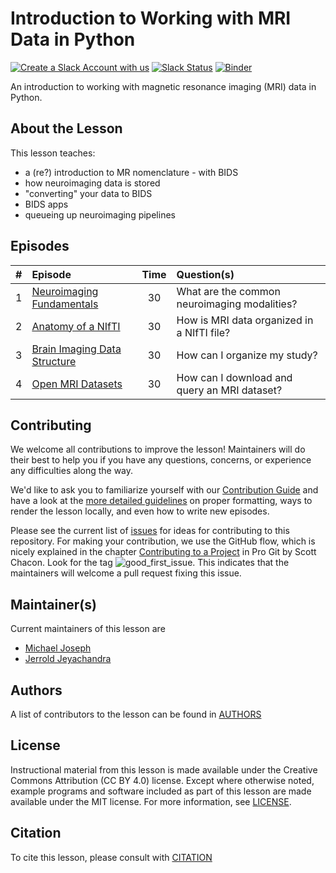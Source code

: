 # Introduction to Working with MRI Data in Python

[![Create a Slack Account with us][create_slack_svg]][slack_heroku_invite]
[![Slack Status][slack_channel_status]][slack_channel_url]
[![Binder][binder_svg]][binder_url]

An introduction to working with magnetic resonance imaging (MRI) data in Python.

## About the Lesson

This lesson teaches:

- a (re?) introduction to MR nomenclature - with BIDS
- how neuroimaging data is stored
- "converting" your data to BIDS
- BIDS apps
- queueing up neuroimaging pipelines

## Episodes

| # |  Episode | Time | Question(s) |
|--:|:---------|:----:|:------------|
| 1 | [Neuroimaging Fundamentals][episode01] | 30 | What are the common neuroimaging modalities? |
| 2 | [Anatomy of a NIfTI][episode02] | 30 | How is MRI data organized in a NIfTI file? |
| 3 | [Brain Imaging Data Structure][episode03] | 30 | How can I organize my study? |
| 4 | [Open MRI Datasets][episode04] | 30 | How can I download and query an MRI dataset? |

## Contributing

We welcome all contributions to improve the lesson! Maintainers will do their best to help you if you have any
questions, concerns, or experience any difficulties along the way.

We'd like to ask you to familiarize yourself with our [Contribution Guide](CONTRIBUTING.md) and have a look at
the [more detailed guidelines][lesson-example] on proper formatting, ways to render the lesson locally, and even
how to write new episodes.

Please see the current list of [issues][link_issues] for ideas for contributing to this
repository. For making your contribution, we use the GitHub flow, which is
nicely explained in the chapter [Contributing to a Project](http://git-scm.com/book/en/v2/GitHub-Contributing-to-a-Project) in Pro Git
by Scott Chacon.
Look for the tag ![good_first_issue](https://img.shields.io/badge/-good%20first%20issue-gold.svg). This indicates that the maintainers will welcome a pull request fixing this issue.

## Maintainer(s)

Current maintainers of this lesson are

- [Michael Joseph][michael_joseph]
- [Jerrold Jeyachandra][jerrold_jeyachandra]

## Authors

A list of contributors to the lesson can be found in [AUTHORS](AUTHORS)

## License

Instructional material from this lesson is made available under the Creative
Commons Attribution (CC BY 4.0) license. Except where otherwise noted, example
programs and software included as part of this lesson are made available under
the MIT license. For more information, see [LICENSE](LICENSE.md).

## Citation

To cite this lesson, please consult with [CITATION](CITATION)

[create_slack_svg]: https://img.shields.io/badge/Create_Slack_Account-The_Carpentries-071159.svg
[slack_heroku_invite]: https://swc-slack-invite.herokuapp.com
[slack_channel_status]: https://img.shields.io/badge/Slack_Channel-neuroimaging-E01563.svg
[slack_channel_url]: https://swcarpentry.slack.com/messages/CCJBHKCHZ
[binder_svg]: https://mybinder.org/badge_logo.svg
[binder_url]: https://mybinder.org/v2/gh/carpentries-incubator/SDC-BIDS-IntroMRI/gh-pages?filepath=code%2F
[episode01]: https://github.com/conp-pcno-training/SDC-BIDS-IntroMRI/blob/gh-pages/files/neuroimaging_analysis_at_scale.pptx
[episode02]: https://github.com/conp-pcno-training/SDC-BIDS-IntroMRI/blob/gh-pages/code/02-anatomy-of-nifti/02-anatomy-of-nifti.ipynb
[episode03]: https://github.com/conp-pcno-training/SDC-BIDS-IntroMRI/blob/gh-pages/files/neuroimaging_analysis_at_scale.pptx
[episode04]: https://github.com/conp-pcno-training/SDC-BIDS-IntroMRI/blob/gh-pages/code/04-open-mri-datasets/04-open-mri-datasets.ipynb
[lesson-example]: https://carpentries.github.io/lesson-example
[link_issues]: https://github.com/conp-pcno-training/SDC-BIDS-IntroMRI/issues
[michael_joseph]: https://github.com/josephmje
[jerrold_jeyachandra]: https://github.com/jerdra
